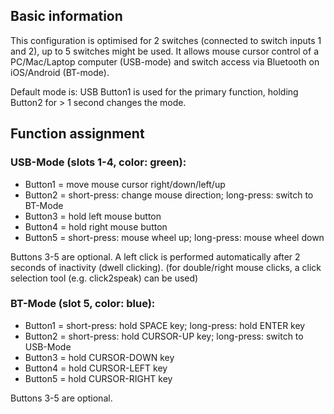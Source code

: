 ## Basic information
This configuration is optimised for 2 switches (connected to switch inputs 1 and 2), up to 5 switches might be used.
It allows mouse cursor control of a PC/Mac/Laptop computer (USB-mode) 
and switch access via Bluetooth on iOS/Android (BT-mode).
 
Default mode is: USB
Button1 is used for the primary function,
holding Button2 for > 1 second changes the mode.


## Function assignment

### USB-Mode (slots 1-4, color: green):
- Button1 = move mouse cursor right/down/left/up
- Button2 = short-press: change mouse direction; 
            long-press: switch to BT-Mode
- Button3 = hold left mouse button
- Button4 = hold right mouse button
- Button5 = short-press: mouse wheel up; 
            long-press: mouse wheel down

Buttons 3-5 are optional.
A left click is performed automatically after 2 seconds of inactivity (dwell clicking).
(for double/right mouse clicks, a click selection tool (e.g. click2speak) can be used)


### BT-Mode (slot 5, color: blue):
- Button1 = short-press: hold SPACE key; 
            long-press: hold ENTER key
- Button2 = short-press: hold CURSOR-UP key; 
            long-press: switch to USB-Mode
- Button3 = hold CURSOR-DOWN key
- Button4 = hold CURSOR-LEFT key
- Button5 = hold CURSOR-RIGHT key

Buttons 3-5 are optional.